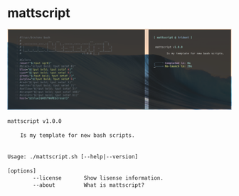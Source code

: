 # mattscript

![appleseed](mattscript.png)

    mattscript v1.0.0

        Is my template for new bash scripts.


    Usage: ./mattscript.sh [--help|--version]

    [options]
            --license       Show lisense information.
            --about         What is mattscript?
